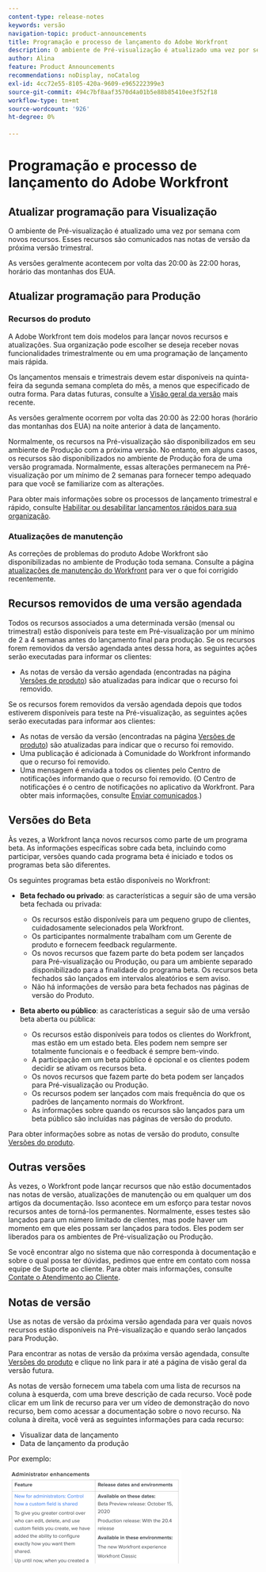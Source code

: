 ```yaml
---
content-type: release-notes
keywords: versão
navigation-topic: product-announcements
title: Programação e processo de lançamento do Adobe Workfront
description: O ambiente de Pré-visualização é atualizado uma vez por semana com novos recursos. Esses recursos são comunicados nas notas de versão da próxima versão trimestral.
author: Alina
feature: Product Announcements
recommendations: noDisplay, noCatalog
exl-id: 4cc72e55-8105-420a-9609-e965222399e3
source-git-commit: 494c7bf8aaf3570d4a01b5e88b85410ee3f52f18
workflow-type: tm+mt
source-wordcount: '926'
ht-degree: 0%

---
```


# Programação e processo de lançamento do Adobe Workfront

## Atualizar programação para Visualização

O ambiente de Pré-visualização é atualizado uma vez por semana com novos recursos. Esses recursos são comunicados nas notas de versão da próxima versão trimestral.

As versões geralmente acontecem por volta das 20:00 às 22:00 horas, horário das montanhas dos EUA.

## Atualizar programação para Produção

### Recursos do produto


A Adobe Workfront tem dois modelos para lançar novos recursos e atualizações. Sua organização pode escolher se deseja receber novas funcionalidades trimestralmente ou em uma programação de lançamento mais rápida.

Os lançamentos mensais e trimestrais devem estar disponíveis na quinta-feira da segunda semana completa do mês, a menos que especificado de outra forma. Para datas futuras, consulte a [Visão geral da versão](/help/quicksilver/product-announcements/product-releases/product-releases.md) mais recente.

As versões geralmente ocorrem por volta das 20:00 às 22:00 horas (horário das montanhas dos EUA) na noite anterior à data de lançamento.

Normalmente, os recursos na Pré-visualização são disponibilizados em seu ambiente de Produção com a próxima versão. No entanto, em alguns casos, os recursos são disponibilizados no ambiente de Produção fora de uma versão programada. Normalmente, essas alterações permanecem na Pré-visualização por um mínimo de 2 semanas para fornecer tempo adequado para que você se familiarize com as alterações.

Para obter mais informações sobre os processos de lançamento trimestral e rápido, consulte [Habilitar ou desabilitar lançamentos rápidos para sua organização](/help/quicksilver/administration-and-setup/set-up-workfront/configure-system-defaults/enable-fast-release-process.md).

### Atualizações de manutenção

As correções de problemas do produto Adobe Workfront são disponibilizadas no ambiente de Produção toda semana. Consulte a página [atualizações de manutenção do Workfront](https://experienceleague.adobe.com/docs/workfront-known-issues/releases/current-updates.html) para ver o que foi corrigido recentemente.

## Recursos removidos de uma versão agendada

Todos os recursos associados a uma determinada versão (mensal ou trimestral) estão disponíveis para teste em Pré-visualização por um mínimo de 2 a 4 semanas antes do lançamento final para produção. Se os recursos forem removidos da versão agendada antes dessa hora, as seguintes ações serão executadas para informar os clientes:

* As notas de versão da versão agendada (encontradas na página [Versões de produto](../../product-announcements/product-releases/product-releases.md)) são atualizadas para indicar que o recurso foi removido.

Se os recursos forem removidos da versão agendada depois que todos estiverem disponíveis para teste na Pré-visualização, as seguintes ações serão executadas para informar aos clientes:

* As notas de versão da versão (encontradas na página [Versões de produto](../../product-announcements/product-releases/product-releases.md)) são atualizadas para indicar que o recurso foi removido.
* Uma publicação é adicionada à Comunidade do Workfront informando que o recurso foi removido.
* Uma mensagem é enviada a todos os clientes pelo Centro de notificações informando que o recurso foi removido. (O Centro de notificações é o centro de notificações no aplicativo da Workfront. Para obter mais informações, consulte [Enviar comunicados](../../administration-and-setup/get-started-wf-administration/view-send-announcements.md).)

## Versões do Beta

Às vezes, a Workfront lança novos recursos como parte de um programa beta.
As informações específicas sobre cada beta, incluindo como participar, versões quando cada programa beta é iniciado e todos os programas beta são diferentes.

Os seguintes programas beta estão disponíveis no Workfront:

* **Beta fechado ou privado**: as características a seguir são de uma versão beta fechada ou privada:

   * Os recursos estão disponíveis para um pequeno grupo de clientes, cuidadosamente selecionados pela Workfront.
   * Os participantes normalmente trabalham com um Gerente de produto e fornecem feedback regularmente.
   * Os novos recursos que fazem parte do beta podem ser lançados para Pré-visualização ou Produção, ou para um ambiente separado disponibilizado para a finalidade do programa beta. Os recursos beta fechados são lançados em intervalos aleatórios e sem aviso.
   * Não há informações de versão para beta fechados nas páginas de versão do Produto.

* **Beta aberto ou público**: as características a seguir são de uma versão beta aberta ou pública:

   * Os recursos estão disponíveis para todos os clientes do Workfront, mas estão em um estado beta. Eles podem nem sempre ser totalmente funcionais e o feedback é sempre bem-vindo.
   * A participação em um beta público é opcional e os clientes podem decidir se ativam os recursos beta.
   * Os novos recursos que fazem parte do beta podem ser lançados para Pré-visualização ou Produção.
   * Os recursos podem ser lançados com mais frequência do que os padrões de lançamento normais do Workfront.
   * As informações sobre quando os recursos são lançados para um beta público são incluídas nas páginas de versão do produto.

Para obter informações sobre as notas de versão do produto, consulte [Versões do produto](../../product-announcements/product-releases/product-releases.md).

## Outras versões

Às vezes, o Workfront pode lançar recursos que não estão documentados nas notas de versão, atualizações de manutenção ou em qualquer um dos artigos da documentação. Isso acontece em um esforço para testar novos recursos antes de torná-los permanentes. Normalmente, esses testes são lançados para um número limitado de clientes, mas pode haver um momento em que eles possam ser lançados para todos. Eles podem ser liberados para os ambientes de Pré-visualização ou Produção.

Se você encontrar algo no sistema que não corresponda à documentação e sobre o qual possa ter dúvidas, pedimos que entre em contato com nossa equipe de Suporte ao cliente. Para obter mais informações, consulte [Contate o Atendimento ao Cliente](../../workfront-basics/tips-tricks-and-troubleshooting/contact-customer-support.md).

## Notas de versão

Use as notas de versão da próxima versão agendada para ver quais novos recursos estão disponíveis na Pré-visualização e quando serão lançados para Produção.

Para encontrar as notas de versão da próxima versão agendada, consulte [Versões do produto](../../product-announcements/product-releases/product-releases.md) e clique no link para ir até a página de visão geral da versão futura.

As notas de versão fornecem uma tabela com uma lista de recursos na coluna à esquerda, com uma breve descrição de cada recurso. Você pode clicar em um link de recurso para ver um vídeo de demonstração do novo recurso, bem como acessar a documentação sobre o novo recurso. Na coluna à direita, você verá as seguintes informações para cada recurso:

* Visualizar data de lançamento
* Data de lançamento da produção

Por exemplo:

![Nota de versão de exemplo](assets/release-notes-350x189.png)
